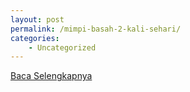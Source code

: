 ```yaml
---
layout: post
permalink: /mimpi-basah-2-kali-sehari/
categories:
    - Uncategorized
---
```


[Baca Selengkapnya](/01)